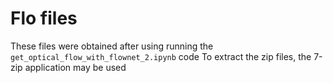 # Flo files
These files were obtained after using running the ```get_optical_flow_with_flownet_2.ipynb``` code
To extract the zip files, the 7-zip application may be used
